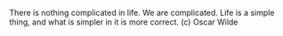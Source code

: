 There is nothing complicated in life. We are complicated. Life is a simple thing, and what is simpler in it is more correct. (c) Oscar Wilde
